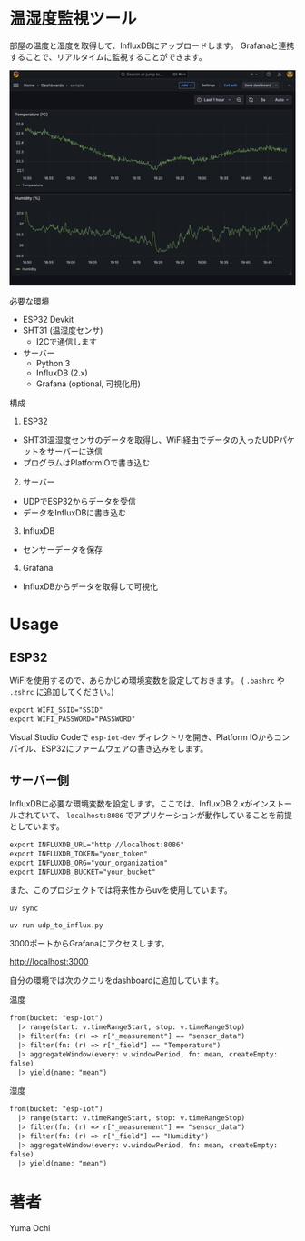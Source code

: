 # 温湿度監視ツール

部屋の温度と湿度を取得して、InfluxDBにアップロードします。
Grafanaと連携することで、リアルタイムに監視することができます。

![](img/grafana.png)

必要な環境

- ESP32 Devkit
- SHT31 (温湿度センサ)
  - I2Cで通信します
- サーバー
  - Python 3
  - InfluxDB (2.x)
  - Grafana (optional, 可視化用)
 

構成

1. ESP32
  - SHT31温湿度センサのデータを取得し、WiFi経由でデータの入ったUDPパケットをサーバーに送信
  - プログラムはPlatformIOで書き込む
2. サーバー
  - UDPでESP32からデータを受信
  - データをInfluxDBに書き込む
3. InfluxDB
  - センサーデータを保存
4. Grafana
  - InfluxDBからデータを取得して可視化

# Usage

## ESP32

WiFiを使用するので、あらかじめ環境変数を設定しておきます。 ( `.bashrc` や `.zshrc` に追加してください。)

```shell
export WIFI_SSID="SSID"
export WIFI_PASSWORD="PASSWORD"
```

Visual Studio Codeで `esp-iot-dev` ディレクトリを開き、Platform IOからコンパイル、ESP32にファームウェアの書き込みをします。


## サーバー側

InfluxDBに必要な環境変数を設定します。ここでは、InfluxDB 2.xがインストールされていて、 `localhost:8086` でアプリケーションが動作していることを前提としています。

```shell
export INFLUXDB_URL="http://localhost:8086"
export INFLUXDB_TOKEN="your_token"
export INFLUXDB_ORG="your_organization"
export INFLUXDB_BUCKET="your_bucket"
```

また、このプロジェクトでは将来性からuvを使用しています。

```shell
uv sync
```

```
uv run udp_to_influx.py
```


3000ポートからGrafanaにアクセスします。

[http://localhost:3000](http://localhost:3000)


自分の環境では次のクエリをdashboardに追加しています。

温度

```flux
from(bucket: "esp-iot")
  |> range(start: v.timeRangeStart, stop: v.timeRangeStop)
  |> filter(fn: (r) => r["_measurement"] == "sensor_data")
  |> filter(fn: (r) => r["_field"] == "Temperature")
  |> aggregateWindow(every: v.windowPeriod, fn: mean, createEmpty: false)
  |> yield(name: "mean")
```

湿度

```flux
from(bucket: "esp-iot")
  |> range(start: v.timeRangeStart, stop: v.timeRangeStop)
  |> filter(fn: (r) => r["_measurement"] == "sensor_data")
  |> filter(fn: (r) => r["_field"] == "Humidity")
  |> aggregateWindow(every: v.windowPeriod, fn: mean, createEmpty: false)
  |> yield(name: "mean")
```


# 著者

Yuma Ochi
